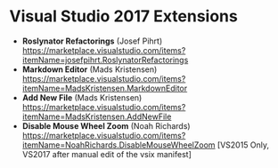 ﻿# Visual Studio 2017 Extensions

* **Roslynator Refactorings** (Josef Pihrt) https://marketplace.visualstudio.com/items?itemName=josefpihrt.RoslynatorRefactorings
* **Markdown Editor** (Mads Kristensen) https://marketplace.visualstudio.com/items?itemName=MadsKristensen.MarkdownEditor 
* **Add New File** (Mads Kristensen) https://marketplace.visualstudio.com/items?itemName=MadsKristensen.AddNewFile
* **Disable Mouse Wheel Zoom** (Noah Richards) https://marketplace.visualstudio.com/items?itemName=NoahRichards.DisableMouseWheelZoom [VS2015 Only, VS2017 after manual edit of the vsix manifest]

